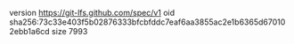 version https://git-lfs.github.com/spec/v1
oid sha256:73c33e403f5b02876333bfcbfddc7eaf6aa3855ac2e1b6365d670102ebb1a6cd
size 7993
